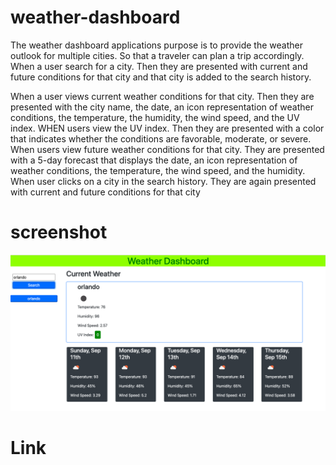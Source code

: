 # weather-dashboard

The weather dashboard applications purpose is to provide the weather outlook for multiple cities. So that a traveler can plan a trip accordingly. When a user search for a city. Then they are presented with current and future conditions for that city and that city is added to the search history. 

When a user views current weather conditions for that city. Then they are presented with the city name, the date, an icon representation of weather conditions, the temperature, the humidity, the wind speed, and the UV index. WHEN users view the UV index. Then they are presented with a color that indicates whether the conditions are favorable, moderate, or severe. When users view future weather conditions for that city. They are presented with a 5-day forecast that displays the date, an icon representation of weather conditions, the temperature, the wind speed, and the humidity. When user clicks on a city in the search history. They are again presented with current and future conditions for that city

# screenshot 

![](/assets/imgs/weather-dash-img.png)

# Link 

[](https://baptistemarie25.github.io/weather-dashboard/)